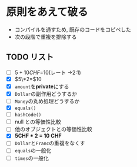 # 原則をあえて破る

- コンパイルを通すため, 既存のコードをコピペした
- 次の段階で重複を排除する

## TODO リスト

- [ ] $5+10CHF=$10(レート →2:1)
- [x] $5\*2=$10
- [x] `amount`を**private**にする
- [x] `Dollar`の副作用どうするか
- [ ] `Money`の丸め処理どうするか
- [x] `equals()`
- [ ] `hashCode()`
- [ ] null との等価性比較
- [ ] 他のオブジェクトとの等価性比較
- [x] **5CHF \* 2 = 10 CHF**
- [ ] `Dollar`と`Franc`の重複をなくす
- [ ] `equals`の一般化
- [ ] `times`の一般化
